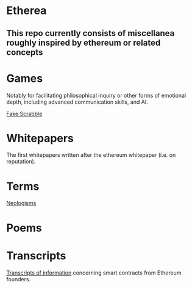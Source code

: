 Etherea
====================


This repo currently consists of miscellanea roughly inspired by ethereum or related concepts
---------------------

#  Games 

Notably for facilitating philosophical inquiry or other forms of emotional depth, including advanced communication skills, and AI.

[Fake Scrabble](fake_scrabble.md) 

# Whitepapers  

The first whitepapers written after the ethereum whitepaper (i.e. on reputation). 

# Terms 

[Neologisms](my_terms.md) 

# Poems 


# Transcripts

[Transcripts of information](Vitalik_contract_info_sv_meetup_02-13-14.md) concerning smart contracts from Ethereum founders. 

